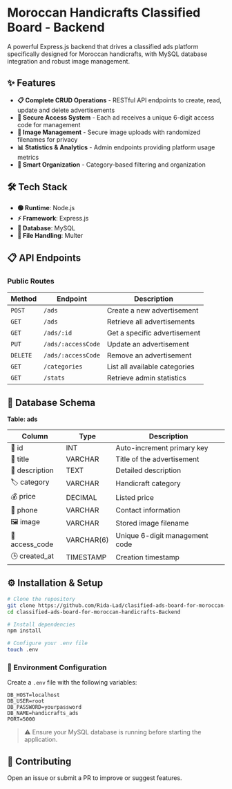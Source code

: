 # Moroccan Handicrafts Classified Board - Backend

A powerful Express.js backend that drives a classified ads platform specifically designed for Moroccan handicrafts, with MySQL database integration and robust image management.

## ✨ Features

- **📋 Complete CRUD Operations** - RESTful API endpoints to create, read, update and delete advertisements
- **🔐 Secure Access System** - Each ad receives a unique 6-digit access code for management
- **📸 Image Management** - Secure image uploads with randomized filenames for privacy
- **📊 Statistics & Analytics** - Admin endpoints providing platform usage metrics
- **🧠 Smart Organization** - Category-based filtering and organization

## 🛠️ Tech Stack

- **🟢 Runtime**: Node.js
- **⚡ Framework**: Express.js
- **🐬 Database**: MySQL
- **📁 File Handling**: Multer

## 📋 API Endpoints

### Public Routes

| Method | Endpoint | Description |
|--------|----------|-------------|
| `POST` | `/ads` | Create a new advertisement |
| `GET` | `/ads` | Retrieve all advertisements |
| `GET` | `/ads/:id` | Get a specific advertisement |
| `PUT` | `/ads/:accessCode` | Update an advertisement |
| `DELETE` | `/ads/:accessCode` | Remove an advertisement |
| `GET` | `/categories` | List all available categories |
| `GET` | `/stats` | Retrieve admin statistics |

## 💾 Database Schema

**Table: ads**

| Column | Type | Description |
|--------|------|-------------|
| 🔑 id | INT | Auto-increment primary key |
| 📝 title | VARCHAR | Title of the advertisement |
| 📄 description | TEXT | Detailed description |
| 🏷️ category | VARCHAR | Handicraft category |
| 💰 price | DECIMAL | Listed price |
| 📱 phone | VARCHAR | Contact information |
| 🖼️ image | VARCHAR | Stored image filename |
| 🔐 access_code | VARCHAR(6) | Unique 6-digit management code |
| 🕒 created_at | TIMESTAMP | Creation timestamp |

## ⚙️ Installation & Setup

```bash
# Clone the repository
git clone https://github.com/Rida-Lad/clasified-ads-board-for-moroccan-handicrafts-Backend.git
cd classified-ads-board-for-moroccan-handicrafts-Backend

# Install dependencies
npm install

# Configure your .env file
touch .env
```

### 🔧 Environment Configuration

Create a `.env` file with the following variables:

```
DB_HOST=localhost
DB_USER=root
DB_PASSWORD=yourpassword
DB_NAME=handicrafts_ads
PORT=5000
```

> ⚠️ Ensure your MySQL database is running before starting the application.

## 👥 Contributing

Open an issue or submit a PR to improve or suggest features.
